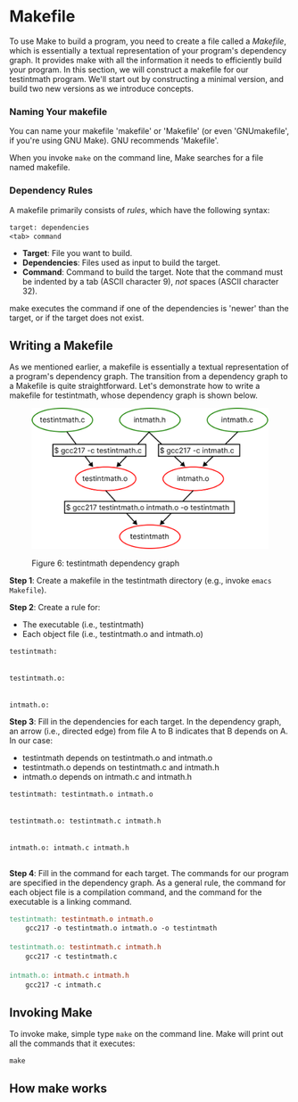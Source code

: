 # Makefile

To use Make to build a program, you need to create a file called a _Makefile_, which is essentially a textual representation of your program's dependency graph. It provides make with all the information it needs to efficiently build your program. In this section, we will construct a makefile for our testintmath program. We'll start out by constructing a minimal version, and build two new versions as we introduce concepts. &#x20;

### Naming Your makefile

You can name your makefile 'makefile' or 'Makefile' (or even 'GNUmakefile', if you're using GNU Make). GNU recommends 'Makefile'.&#x20;

When you invoke `make` on the command line, Make searches for a file named makefile.&#x20;

### Dependency Rules

A makefile primarily consists of _rules_, which have the following syntax:&#x20;

```
target: dependencies
<tab> command
```

* **Target**: File you want to build.
* **Dependencies**: Files used as input to build the target.
* **Command**: Command to build the target. Note that the command must be indented by a tab (ASCII character 9), _not_ spaces (ASCII character 32). &#x20;

make executes the command if one of the dependencies is 'newer' than the target, or if the target does not exist.

## Writing a Makefile

As we mentioned earlier, a makefile is essentially a textual representation of a program's dependency graph. The transition from a dependency graph to a Makefile is quite straightforward. Let's demonstrate how to write a makefile for testintmath, whose dependency graph is shown below.&#x20;



<figure><img src="../../.gitbook/assets/Group 28 (1).png" alt="" width="563"><figcaption><p>Figure 6: testintmath dependency graph</p></figcaption></figure>

**Step 1**: Create a makefile in the testintmath directory (e.g., invoke `emacs Makefile`).

**Step 2**: Create a rule for:

* The executable (i.e., testintmath)
* Each object file (i.e., testintmath.o and intmath.o)

```
testintmath:


testintmath.o:


intmath.o:

```

**Step 3**: Fill in the dependencies for each target. In the dependency graph, an arrow (i.e., directed edge) from file A to B indicates that B depends on A.  In our case:

* testintmath depends on testintmath.o and intmath.o
* testintmath.o depends on testintmath.c and intmath.h&#x20;
* intmath.o depends on intmath.c and intmath.h&#x20;

```
testintmath: testintmath.o intmath.o
 
 
testintmath.o: testintmath.c intmath.h
  

intmath.o: intmath.c intmath.h
  
```

**Step 4**: Fill in the command for each target. The commands for our program are specified in the dependency graph. As a general rule, the command for each object file is a compilation command, and the command for the executable is a linking command.&#x20;

```makefile
testintmath: testintmath.o intmath.o
    gcc217 -o testintmath.o intmath.o -o testintmath

testintmath.o: testintmath.c intmath.h
    gcc217 -c testintmath.c

intmath.o: intmath.c intmath.h
    gcc217 -c intmath.c
```

## Invoking Make

To invoke make, simple type `make` on the command line. Make will print out all the commands that it executes:

```
make
```











## How make works

